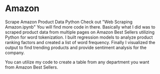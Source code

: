 # Amazon
Scrape Amazon Product Data Python
Check out "Web Scraping Amazon.ipynb" You will find more code in there.
Basically what I did was to scraped product data from multiple pages on Amazon Best Sellers utilizing Python for word tokenization. 
I built regression models to analyze product ranking factors and created a list of word frequency. 
Finally I visualized the output to find trending products and provide sentiment analysis for the company.

You can utilize my code to create a table from any department you want from Amazon Best Sellers.
